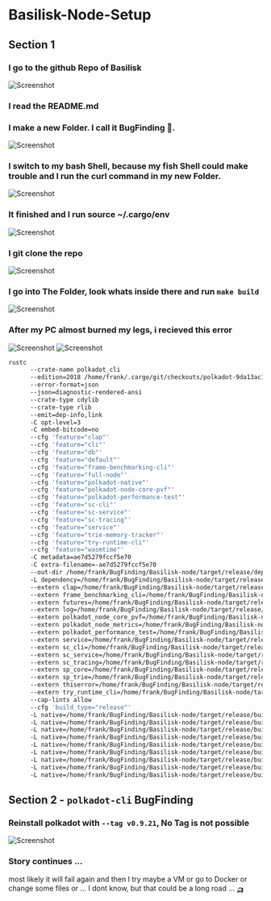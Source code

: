 # Basilisk-Node-Setup

## Section 1

### I go to the github Repo of Basilisk
![Screenshot](https://i.ibb.co/RjpykQT/image.png)

### I read the README.md

### I make a new Folder. I call it **BugFinding** 🐒.

![Screenshot](https://i.ibb.co/2ZzYzC7/image.png)

### I switch to my bash Shell, because my fish Shell could make trouble and I run the curl command in my new Folder.

![Screenshot](https://i.ibb.co/hdnQMzm/image.png)

### It finished and I run source ~/.cargo/env

![Screenshot](https://i.ibb.co/hY84fxR/image.png)

### I git clone the repo
![Screenshot](https://i.ibb.co/7GGj141/image.png)

### I go into The Folder, look whats inside there and run `make build`
![Screenshot](https://i.ibb.co/v42D25j/image.png)

### After my PC almost burned my legs, i recieved this error
![Screenshot](https://i.ibb.co/SXBsQbh/image.png)
![Screenshot](https://i.ibb.co/kmWZbb6/image.png)
```sh
rustc 
      --crate-name polkadot_cli 
      --edition=2018 /home/frank/.cargo/git/checkouts/polkadot-9da13ac14bbabc7b/de0ecd4/cli/src/lib.rs 
      --error-format=json 
      --json=diagnostic-rendered-ansi 
      --crate-type cdylib 
      --crate-type rlib 
      --emit=dep-info,link 
      -C opt-level=3 
      -C embed-bitcode=no 
      --cfg 'feature="clap"' 
      --cfg 'feature="cli"' 
      --cfg 'feature="db"' 
      --cfg 'feature="default"' 
      --cfg 'feature="frame-benchmarking-cli"' 
      --cfg 'feature="full-node"' 
      --cfg 'feature="polkadot-native"' 
      --cfg 'feature="polkadot-node-core-pvf"' 
      --cfg 'feature="polkadot-performance-test"' 
      --cfg 'feature="sc-cli"' 
      --cfg 'feature="sc-service"' 
      --cfg 'feature="sc-tracing"' 
      --cfg 'feature="service"' 
      --cfg 'feature="trie-memory-tracker"' 
      --cfg 'feature="try-runtime-cli"' 
      --cfg 'feature="wasmtime"' 
      -C metadata=ae7d5279fccf5e70 
      -C extra-filename=-ae7d5279fccf5e70 
      --out-dir /home/frank/BugFinding/Basilisk-node/target/release/deps 
      -L dependency=/home/frank/BugFinding/Basilisk-node/target/release/deps 
      --extern clap=/home/frank/BugFinding/Basilisk-node/target/release/deps/libclap-c6b67b9c8aecc8f5.rlib 
      --extern frame_benchmarking_cli=/home/frank/BugFinding/Basilisk-node/target/release/deps/libframe_benchmarking_cli-125ea57626bd8b70.rlib 
      --extern futures=/home/frank/BugFinding/Basilisk-node/target/release/deps/libfutures-64ed2158dc78bdf0.rlib 
      --extern log=/home/frank/BugFinding/Basilisk-node/target/release/deps/liblog-11f05d7eb3547cf7.rlib 
      --extern polkadot_node_core_pvf=/home/frank/BugFinding/Basilisk-node/target/release/deps/libpolkadot_node_core_pvf-de79f73567f312df.rlib 
      --extern polkadot_node_metrics=/home/frank/BugFinding/Basilisk-node/target/release/deps/libpolkadot_node_metrics-1a7a3817a7978e3e.rlib 
      --extern polkadot_performance_test=/home/frank/BugFinding/Basilisk-node/target/release/deps/libpolkadot_performance_test-cc6f7b07b18648b1.rlib 
      --extern service=/home/frank/BugFinding/Basilisk-node/target/release/deps/libpolkadot_service-6db3fe261fe3490e.rlib 
      --extern sc_cli=/home/frank/BugFinding/Basilisk-node/target/release/deps/libsc_cli-e8f24649f4f24fd9.rlib 
      --extern sc_service=/home/frank/BugFinding/Basilisk-node/target/release/deps/libsc_service-a48e013ec4c47881.rlib 
      --extern sc_tracing=/home/frank/BugFinding/Basilisk-node/target/release/deps/libsc_tracing-41c34a443ad52c83.rlib 
      --extern sp_core=/home/frank/BugFinding/Basilisk-node/target/release/deps/libsp_core-8553f53bdbc56604.rlib 
      --extern sp_trie=/home/frank/BugFinding/Basilisk-node/target/release/deps/libsp_trie-b7b6f3b73869bf0d.rlib 
      --extern thiserror=/home/frank/BugFinding/Basilisk-node/target/release/deps/libthiserror-928204ac2b80db45.rlib 
      --extern try_runtime_cli=/home/frank/BugFinding/Basilisk-node/target/release/deps/libtry_runtime_cli-2cf8a8c6302c6e05.rlib 
      --cap-lints allow 
      --cfg 'build_type="release"' 
      -L native=/home/frank/BugFinding/Basilisk-node/target/release/build/psm-62353cf8b10f4a34/out 
      -L native=/home/frank/BugFinding/Basilisk-node/target/release/build/zstd-sys-576be253ae324b87/out 
      -L native=/home/frank/BugFinding/Basilisk-node/target/release/build/wasmtime-runtime-3ca44e4281fef373/out 
      -L native=/home/frank/BugFinding/Basilisk-node/target/release/build/ring-fc0fc177158d3994/out 
      -L native=/home/frank/BugFinding/Basilisk-node/target/release/build/blake3-4ad677cfb9497af7/out 
      -L native=/home/frank/BugFinding/Basilisk-node/target/release/build/blake3-4ad677cfb9497af7/out 
      -L native=/home/frank/BugFinding/Basilisk-node/target/release/build/librocksdb-sys-81b6f015c39db987/out 
      -L native=/home/frank/BugFinding/Basilisk-node/target/release/build/librocksdb-sys-81b6f015c39db987/out 
      -L native=/home/frank/BugFinding/Basilisk-node/target/release/build/lz4-sys-575a5089c0868c75/out
```
## Section 2 - `polkadot-cli` BugFinding


### Reinstall polkadot with `--tag v0.9.21`, No Tag is not possible
![Screenshot](https://i.ibb.co/KVwz6HG/image.png)

### Story continues ...
most likely it will fail again and then I try maybe a VM or go to Docker or change some files or  ... I dont know, but that could be a long road ... 🛺

